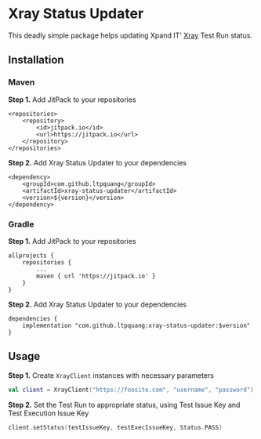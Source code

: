 # Xray Status Updater

This deadly simple package helps updating Xpand IT' [Xray](https://confluence.xpand-it.com/display/XRAY/v2.0) Test Run status.

## Installation

### Maven

**Step 1.** Add JitPack to your repositories

```
<repositories>
    <repository>
        <id>jitpack.io</id>
        <url>https://jitpack.io</url>
    </repository>
</repositories>
```

**Step 2.** Add Xray Status Updater to your dependencies

```
<dependency>
    <groupId>com.github.ltpquang</groupId>
    <artifactId>xray-status-updater</artifactId>
    <version>${version}</version>
</dependency>
```

### Gradle

**Step 1.** Add JitPack to your repositories

```
allprojects {
	repositories {
        ...
        maven { url 'https://jitpack.io' }
	}
}
```

**Step 2.** Add Xray Status Updater to your dependencies

```
dependencies {
    implementation "com.github.ltpquang:xray-status-updater:$version"
}
```

## Usage

**Step 1.** Create `XrayClient` instances with necessary parameters

```kotlin
val client = XrayClient("https://foosite.com", "username", "password")
```

**Step 2.** Set the Test Run to appropriate status, using Test Issue Key and Test Execution Issue Key

```kotlin
client.setStatus(testIssueKey, testExecIssueKey, Status.PASS)
```
